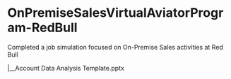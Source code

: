 # OnPremiseSalesVirtualAviatorProgram-RedBull
Completed a job simulation focused on On-Premise Sales activities at Red Bull

|__Account Data Analysis Template.pptx


